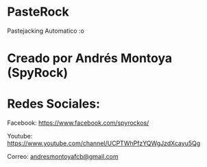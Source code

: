 # PasteRock

Pastejacking Automatico :o

# Creado por Andrés Montoya (SpyRock)

# Redes Sociales:

Facebook: https://www.facebook.com/spyrockos/

Youtube: https://www.youtube.com/channel/UCPTWhPfzYQWgJzdXcayu5Qg

Correo: andresmontoyafcb@gmail.com
